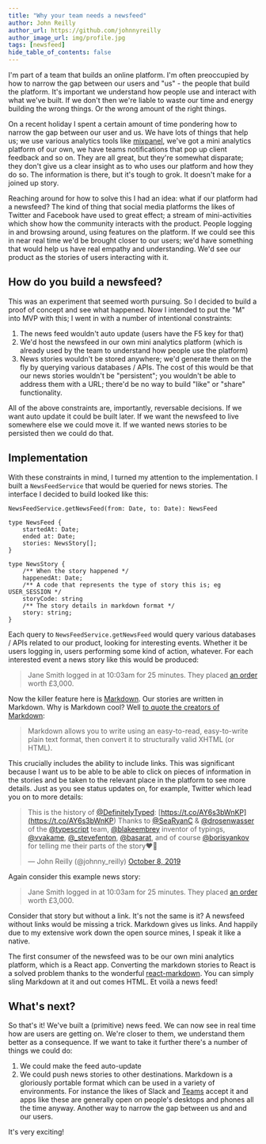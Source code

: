 ```yaml
---
title: "Why your team needs a newsfeed"
author: John Reilly
author_url: https://github.com/johnnyreilly
author_image_url: img/profile.jpg
tags: [newsfeed]
hide_table_of_contents: false
---
```

I'm part of a team that builds an online platform. I'm often preoccupied by how to narrow the gap between our users and "us" - the people that build the platform. It's important we understand how people use and interact with what we've built. If we don't then we're liable to waste our time and energy building the wrong things. Or the wrong amount of the right things.

On a recent holiday I spent a certain amount of time pondering how to narrow the gap between our user and us. We have lots of things that help us; we use various analytics tools like [mixpanel](<https://mixpanel.com/>), we've got a mini analytics platform of our own, we have teams notifications that pop up client feedback and so on. They are all great, but they're somewhat disparate; they don't give us a clear insight as to who uses our platform and how they do so. The information is there, but it's tough to grok. It doesn't make for a joined up story.

Reaching around for how to solve this I had an idea: what if our platform had a newsfeed? The kind of thing that social media platforms the likes of Twitter and Facebook have used to great effect; a stream of mini-activities which show how the community interacts with the product. People logging in and browsing around, using features on the platform. If we could see this in near real time we'd be brought closer to our users; we'd have something that would help us have real empathy and understanding. We'd see our product as the stories of users interacting with it.

## How do you build a newsfeed?

This was an experiment that seemed worth pursuing. So I decided to build a proof of concept and see what happened. Now I intended to put the "M" into MVP with this; I went in with a number of intentional constraints:

1. The news feed wouldn't auto update (users have the F5 key for that)
2. We'd host the newsfeed in our own mini analytics platform (which is already used by the team to understand how people use the platform)
3. News stories wouldn't be stored anywhere; we'd generate them on the fly by querying various databases / APIs. The cost of this would be that our news stories wouldn't be "persistent"; you wouldn't be able to address them with a URL; there'd be no way to build "like" or "share" functionality.

<!-- -->

All of the above constraints are, importantly, reversable decisions. If we want auto update it could be built later. If we want the newsfeed to live somewhere else we could move it. If we wanted news stories to be persisted then we could do that.

## Implementation

With these constraints in mind, I turned my attention to the implementation. I built a `NewsFeedService` that would be queried for news stories. The interface I decided to build looked like this:

```
NewsFeedService.getNewsFeed(from: Date, to: Date): NewsFeed

type NewsFeed {
    startedAt: Date;
    ended at: Date;
    stories: NewsStory[];
}

type NewsStory {
    /** When the story happened */
    happenedAt: Date;
    /** A code that represents the type of story this is; eg USER_SESSION */
    storyCode: string
    /** The story details in markdown format */
    story: string;
}
```

Each query to `NewsFeedService.getNewsFeed` would query various databases / APIs related to our product, looking for interesting events. Whether it be users logging in, users performing some kind of action, whatever. For each interested event a news story like this would be produced:

> Jane Smith logged in at 10:03am for 25 minutes. They placed [an order](<https://my-glorious-platform.io/orders/janes-order>) worth £3,000.

Now the killer feature here is [Markdown](<https://en.wikipedia.org/wiki/Markdown#:~:text=Markdown%20is%20a%20lightweight%20markup,using%20a%20plain%20text%20editor.>). Our stories are written in Markdown. Why is Markdown cool? Well [to quote the creators of Markdown](<https://web.archive.org/web/20040402182332/http://daringfireball.net/projects/markdown/>):

> Markdown allows you to write using an easy-to-read, easy-to-write plain text format, then convert it to structurally valid XHTML (or HTML).

This crucially includes the ability to include links. This was significant because I want us to be able to be able to click on pieces of information in the stories and be taken to the relevant place in the platform to see more details. Just as you see status updates on, for example, Twitter which lead you on to more details:

 > This is the history of [@DefinitelyTyped](<https://twitter.com/DefinitelyTyped?ref_src=twsrc%5Etfw>): [https://t.co/AY6s3bWnKP](<https://t.co/AY6s3bWnKP>) Thanks to [@SeaRyanC](<https://twitter.com/SeaRyanC?ref_src=twsrc%5Etfw>) & [@drosenwasser](<https://twitter.com/drosenwasser?ref_src=twsrc%5Etfw>) of the [@typescript](<https://twitter.com/typescript?ref_src=twsrc%5Etfw>) team, [@blakeembrey](<https://twitter.com/blakeembrey?ref_src=twsrc%5Etfw>) inventor of typings, [@vvakame](<https://twitter.com/vvakame?ref_src=twsrc%5Etfw>), [@\_stevefenton](<https://twitter.com/_stevefenton?ref_src=twsrc%5Etfw>), [@basarat](<https://twitter.com/basarat?ref_src=twsrc%5Etfw>), and of course [@borisyankov](<https://twitter.com/borisyankov?ref_src=twsrc%5Etfw>) for telling me their parts of the story❤️🌻
> 
> — John Reilly (@johnny\_reilly) [October 8, 2019](<https://twitter.com/johnny_reilly/status/1181542739994976256?ref_src=twsrc%5Etfw>)

<script async="" src="https://platform.twitter.com/widgets.js" charSet="utf-8"></script>

Again consider this example news story:

> Jane Smith logged in at 10:03am for 25 minutes. They placed [an order](<https://my-glorious-platform.io/orders/janes-order>) worth £3,000.

Consider that story but without a link. It's not the same is it? A newsfeed without links would be missing a trick. Markdown gives us links. And happily due to my extensive work down the open source mines, I speak it like a native.

The first consumer of the newsfeed was to be our own mini analytics platform, which is a React app. Converting the markdown stories to React is a solved problem thanks to the wonderful [react-markdown](<https://github.com/rexxars/react-markdown>). You can simply sling Markdown at it and out comes HTML. Et voilà a news feed!

## What's next?

So that's it! We've built a (primitive) news feed. We can now see in real time how are users are getting on. We're closer to them, we understand them better as a consequence. If we want to take it further there's a number of things we could do:

1. We could make the feed auto-update
2. We could push news stories to other destinations. Markdown is a gloriously portable format which can be used in a variety of environments. For instance the likes of Slack and [Teams](<https://blog.johnnyreilly.com/2019/12/automating-teams-notifications-recently.html>) accept it and apps like these are generally open on people's desktops and phones all the time anyway. Another way to narrow the gap between us and and our users.

<!-- -->

It's very exciting!


